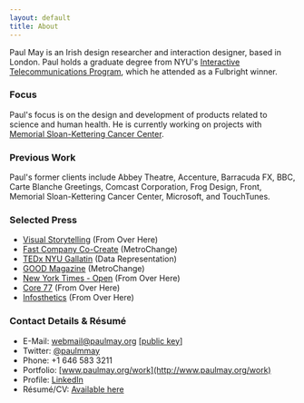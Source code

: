 ```yaml
---
layout: default
title: About
---
```

Paul May is an Irish design researcher and interaction designer,  based in London. Paul holds a graduate degree from NYU's <a href="http://itp.nyu.edu">Interactive Telecommunications Program</a>, which he attended  as a Fulbright winner.

### Focus
Paul's focus is on the design and development of products related to science and human health. He is currently working on projects with <a href="http://www.mskcc.org">Memorial Sloan-Kettering Cancer Center</a>. 

### Previous Work
Paul's former clients include Abbey Theatre, Accenture, Barracuda FX, BBC, Carte Blanche Greetings, Comcast Corporation, Frog Design, Front, Memorial Sloan-Kettering Cancer Center, Microsoft, and TouchTunes.

### Selected Press
* <a href="http://www.amazon.com/Visual-Storytelling-Inspiring-New-Language/dp/3899553756">Visual Storytelling</a> (From Over Here)
* <a href="http://www.fastcocreate.com/1679328/how-they-did-it-the-high-and-low-tech-behind-metrochange">Fast Company Co-Create</a> (MetroChange)
* <a href="http://tedxtalks.ted.com/video/TEDxGallatin-Paul-May-Data-Repr;search%3APaul%20May">TEDx NYU Gallatin</a> (Data Representation)
* <a href="http://www.good.is/post/spare-change-for-social-change-can-wasted-subway-fees-be-used-for-public-good/">GOOD Magazine</a> (MetroChange)
* <a href="http://open.blogs.nytimes.com/2011/03/22/times-apis-giving-shape-and-form-to-the-news/">New York Times - Open</a> (From Over Here)
* <a href="http://www.core77.com/blog/object_culture/from_over_here_a_physical_representation_of_news_mentions_18793.asp">Core 77</a> (From Over Here)
* <a href="http://infosthetics.com/archives/2011/03/from_over_here_a_physical_representation_of_news.html">Infosthetics</a> (From Over Here)

### Contact Details &amp; Résumé	
* E-Mail: [webmail@paulmay.org](mailto:webmail@paulmay.org) <a href="paulmay.pub" class="smaller discrete">[public key]</a>
* Twitter: [@paulmmay](http://twitter.com/paulmmay)	
* Phone: +1 646 583 3211
* Portfolio: [www.paulmay.org/work](http://www.paulmay.org/work)
* Profile: [LinkedIn](http://www.linkedin.com/in/paulmay)
* Résumé/CV: [Available here](/about/resume)
